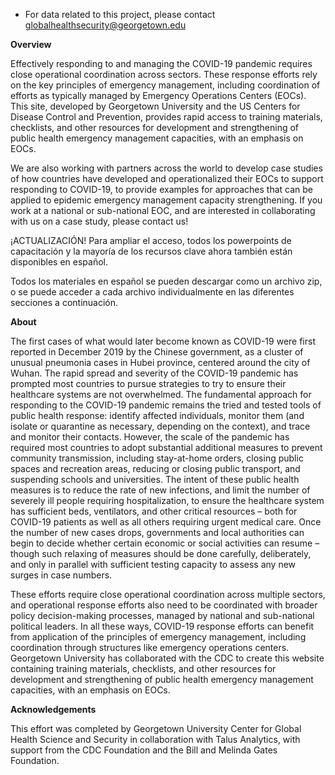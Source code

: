 * For data related to this project, please contact globalhealthsecurity@georgetown.edu

**Overview**

Effectively responding to and managing the COVID-19 pandemic requires close operational coordination across sectors. These response efforts rely on the key principles of emergency management, including coordination of efforts as typically managed by Emergency Operations Centers (EOCs). This site, developed by Georgetown University and the US Centers for Disease Control and Prevention, provides rapid access to training materials, checklists, and other resources for development and strengthening of public health emergency management capacities, with an emphasis on EOCs.

We are also working with partners across the world to develop case studies of how countries have developed and operationalized their EOCs to support responding to COVID-19, to provide examples for approaches that can be applied to epidemic emergency management capacity strengthening. If you work at a national or sub-national EOC, and are interested in collaborating with us on a case study, please contact us!

¡ACTUALIZACIÓN! Para ampliar el acceso, todos los powerpoints de capacitación y la mayoría de los recursos clave ahora también están disponibles en español.

Todos los materiales en español se pueden descargar como un archivo zip, o se puede acceder a cada archivo individualmente en las diferentes secciones a continuación.

**About**

The first cases of what would later become known as COVID-19 were first reported in December 2019 by the Chinese government, as a cluster of unusual pneumonia cases in Hubei province, centered around the city of Wuhan. The rapid spread and severity of the COVID-19 pandemic has prompted most countries to pursue strategies to try to ensure their healthcare systems are not overwhelmed. The fundamental approach for responding to the COVID-19 pandemic remains the tried and tested tools of public health response: identify affected individuals, monitor them (and isolate or quarantine as necessary, depending on the context), and trace and monitor their contacts. However, the scale of the pandemic has required most countries to adopt substantial additional measures to prevent community transmission, including stay-at-home orders, closing public spaces and recreation areas, reducing or closing public transport, and suspending schools and universities. The intent of these public health measures is to reduce the rate of new infections, and limit the number of severely ill people requiring hospitalization, to ensure the healthcare system has sufficient beds, ventilators, and other critical resources – both for COVID-19 patients as well as all others requiring urgent medical care. Once the number of new cases drops, governments and local authorities can begin to decide whether certain economic or social activities can resume – though such relaxing of measures should be done carefully, deliberately, and only in parallel with sufficient testing capacity to assess any new surges in case numbers.

These efforts require close operational coordination across multiple sectors, and operational response efforts also need to be coordinated with broader policy decision-making processes, managed by national and sub-national political leaders. In all these ways, COVID-19 response efforts can benefit from application of the principles of emergency management, including coordination through structures like emergency operations centers. Georgetown University has collaborated with the CDC to create this website containing training materials, checklists, and other resources for development and strengthening of public health emergency management capacities, with an emphasis on EOCs.

**Acknowledgements**

This effort was completed by Georgetown University Center for Global Health Science and Security in collaboration with Talus Analytics, with support from the CDC Foundation and the Bill and Melinda Gates Foundation.
